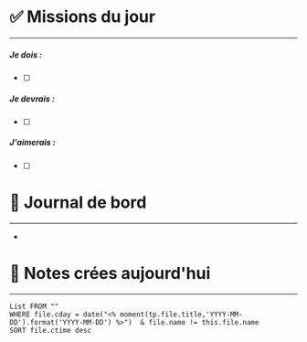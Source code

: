 # ✅ Missions du jour
---
##### Je dois :
- [ ] 

##### Je devrais :
- [ ] 

##### J'aimerais : 
- [ ] 
# 📕 Journal de bord
---
- 


# 📝 Notes crées aujourd'hui
---
```dataview
List FROM "" 
WHERE file.cday = date("<% moment(tp.file.title,'YYYY-MM-DD').format('YYYY-MM-DD') %>")  & file.name != this.file.name
SORT file.ctime desc
```